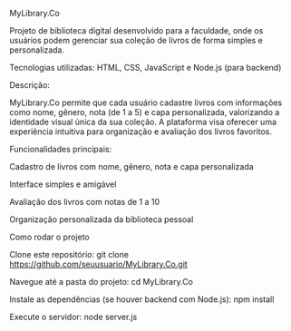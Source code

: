 MyLibrary.Co

Projeto de biblioteca digital desenvolvido para a faculdade, onde os usuários podem gerenciar sua coleção de livros de forma simples e personalizada.

Tecnologias utilizadas:
HTML, CSS, JavaScript e Node.js (para backend)

Descrição:

MyLibrary.Co permite que cada usuário cadastre livros com informações como nome, gênero, nota (de 1 a 5) e capa personalizada, valorizando a identidade visual única da sua coleção. A plataforma visa oferecer uma experiência intuitiva para organização e avaliação dos livros favoritos.

Funcionalidades principais:

Cadastro de livros com nome, gênero, nota e capa personalizada

Interface simples e amigável

Avaliação dos livros com notas de 1 a 10

Organização personalizada da biblioteca pessoal


Como rodar o projeto

Clone este repositório:
git clone https://github.com/seuusuario/MyLibrary.Co.git


Navegue até a pasta do projeto:
cd MyLibrary.Co


Instale as dependências (se houver backend com Node.js):
npm install

Execute o servidor:
node server.js
